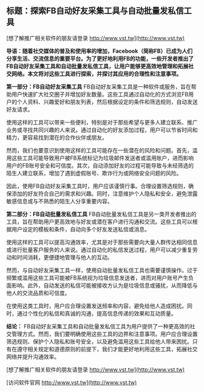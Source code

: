 ## **标题：探索FB自动好友采集工具与自动批量发私信工具**

[想了解推广相关软件的朋友请登录 http://www.vst.tw](http://www.vst.tw)

**导语：随着社交媒体的普及和使用率的增加，Facebook（简称FB）已成为人们分享生活、交流信息的重要平台。为了更好地利用FB的功能，一些开发者推出了FB自动好友采集工具和自动批量发私信工具，让用户能够更高效地管理和拓展社交网络。本文将对这些工具进行探索，并探讨其应用的合理性和注意事项。**

**第一部分：FB自动好友采集工具**
FB自动好友采集工具是一种软件或服务，旨在帮助用户快速扩大社交圈子并增加好友数量。这些工具通过自动化的方式浏览FB用户的个人资料、兴趣爱好和朋友列表，然后根据设定的条件和筛选规则，自动发送好友请求。

使用这样的工具可以带来一些便利，特别是对于那些希望与更多人建立联系、推广业务或寻找共同兴趣的人来说。通过自动化的好友添加过程，用户可以节省时间和精力，更容易找到潜在的合作伙伴或朋友。

然而，我们也要意识到使用这样的工具可能存在一些潜在的风险和问题。首先，滥用这些工具可能导致用户被FB系统标记为垃圾邮件发送者或滥用账户，进而影响用户的FB账号安全和可信度。其次，自动添加好友的过程可能导致与未经筛选的陌生人建立联系，增加了遇到虚假账号、欺诈行为或网络安全问题的风险。

因此，使用FB自动好友采集工具时，用户应该谨慎行事。合理设置筛选规则，确保添加的好友符合自己的需求和兴趣。同时，注意维护个人隐私和安全，避免泄露敏感信息或与不熟悉的陌生人分享重要内容。

**第二部分：FB自动批量发私信工具**
FB自动批量发私信工具是另一类开发者推出的工具，旨在帮助用户更高效地与好友或潜在客户进行沟通和交流。这些工具可以根据用户设定的模板和条件，自动向多个好友发送私信或消息。

使用这样的工具可以提高沟通效率，尤其是对于那些需要向大量人群传达相同信息或进行批量客户服务的人来说。通过自动化的私信发送过程，用户可以减少重复劳动和时间消耗，更便捷地管理与他人的互动。

然而，与自动好友采集工具一样，使用自动批量发私信工具也需要谨慎操作。过于频繁或滥用这些工具可能被FB系统视为垃圾信息发送者，进而对用户账号产生负面影响。此外，自动发送的私信可能被接收方认为是垃圾信息或骚扰，从而降低与他人的交流品质和可信度。

在使用这类工具时，用户应合理设置发送频率和内容，避免给他人造成困扰。同时，通过个性化的私信和真诚的沟通，提高信息传递的效果和互动质量。

**结论：**
FB自动好友采集工具和自动批量发私信工具为用户提供了一种更高效的社交管理方式。然而，我们要明确使用这些工具的边界和注意事项。用户应合理设置筛选规则、保护个人隐私和账号安全，以及避免滥用这些工具给他人带来困扰。只有在遵守相关规定和道德原则的前提下，我们才能更好地利用这些工具，拓展社交网络并提升沟通效率。

[想了解推广相关软件的朋友请登录 http://www.vst.tw](http://www.vst.tw)


[访问软件官网 http://www.vst.tw](http://www.vst.tw)

